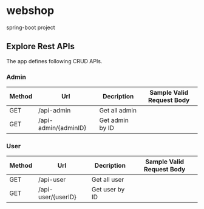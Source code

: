# webshop
spring-boot project

## Explore Rest APIs

The app defines following CRUD APIs.

### Admin

| Method | Url | Decription | Sample Valid Request Body | 
| ------ | --- | ---------- | --------------------------- |
| GET   | /api-admin | Get all admin |  |
| GET  | /api-admin/{adminID} | Get admin by ID |  |

### User

| Method | Url | Decription | Sample Valid Request Body | 
| ------ | --- | ---------- | --------------------------- |
| GET   | /api-user | Get all user |  |
| GET  | /api-user/{userID} | Get user by ID |  |


